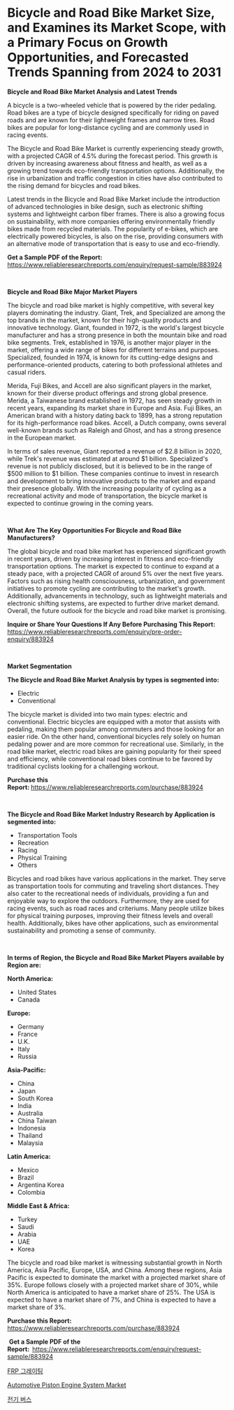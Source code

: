 <p><h1>Bicycle and Road Bike Market Size, and Examines its Market Scope, with a Primary Focus on Growth Opportunities, and Forecasted Trends Spanning from 2024 to 2031</h1></p><p><strong>Bicycle and Road Bike Market Analysis and Latest Trends</strong></p>
<p><p>A bicycle is a two-wheeled vehicle that is powered by the rider pedaling. Road bikes are a type of bicycle designed specifically for riding on paved roads and are known for their lightweight frames and narrow tires. Road bikes are popular for long-distance cycling and are commonly used in racing events.</p><p>The Bicycle and Road Bike Market is currently experiencing steady growth, with a projected CAGR of 4.5% during the forecast period. This growth is driven by increasing awareness about fitness and health, as well as a growing trend towards eco-friendly transportation options. Additionally, the rise in urbanization and traffic congestion in cities have also contributed to the rising demand for bicycles and road bikes.</p><p>Latest trends in the Bicycle and Road Bike Market include the introduction of advanced technologies in bike design, such as electronic shifting systems and lightweight carbon fiber frames. There is also a growing focus on sustainability, with more companies offering environmentally friendly bikes made from recycled materials. The popularity of e-bikes, which are electrically powered bicycles, is also on the rise, providing consumers with an alternative mode of transportation that is easy to use and eco-friendly.</p></p>
<p><strong>Get a Sample PDF of the Report:&nbsp;</strong> <a href="https://www.reliableresearchreports.com/enquiry/request-sample/883924">https://www.reliableresearchreports.com/enquiry/request-sample/883924</a></p>
<p>&nbsp;</p>
<p><strong>Bicycle and Road Bike Major Market Players</strong></p>
<p><p>The bicycle and road bike market is highly competitive, with several key players dominating the industry. Giant, Trek, and Specialized are among the top brands in the market, known for their high-quality products and innovative technology. Giant, founded in 1972, is the world's largest bicycle manufacturer and has a strong presence in both the mountain bike and road bike segments. Trek, established in 1976, is another major player in the market, offering a wide range of bikes for different terrains and purposes. Specialized, founded in 1974, is known for its cutting-edge designs and performance-oriented products, catering to both professional athletes and casual riders.</p><p>Merida, Fuji Bikes, and Accell are also significant players in the market, known for their diverse product offerings and strong global presence. Merida, a Taiwanese brand established in 1972, has seen steady growth in recent years, expanding its market share in Europe and Asia. Fuji Bikes, an American brand with a history dating back to 1899, has a strong reputation for its high-performance road bikes. Accell, a Dutch company, owns several well-known brands such as Raleigh and Ghost, and has a strong presence in the European market.</p><p>In terms of sales revenue, Giant reported a revenue of $2.8 billion in 2020, while Trek's revenue was estimated at around $1 billion. Specialized's revenue is not publicly disclosed, but it is believed to be in the range of $500 million to $1 billion. These companies continue to invest in research and development to bring innovative products to the market and expand their presence globally. With the increasing popularity of cycling as a recreational activity and mode of transportation, the bicycle market is expected to continue growing in the coming years.</p></p>
<p>&nbsp;</p>
<p><strong>What Are The Key Opportunities For Bicycle and Road Bike Manufacturers?</strong></p>
<p><p>The global bicycle and road bike market has experienced significant growth in recent years, driven by increasing interest in fitness and eco-friendly transportation options. The market is expected to continue to expand at a steady pace, with a projected CAGR of around 5% over the next five years. Factors such as rising health consciousness, urbanization, and government initiatives to promote cycling are contributing to the market's growth. Additionally, advancements in technology, such as lightweight materials and electronic shifting systems, are expected to further drive market demand. Overall, the future outlook for the bicycle and road bike market is promising.</p></p>
<p><strong>Inquire or Share Your Questions If Any Before Purchasing This Report:</strong> <a href="https://www.reliableresearchreports.com/enquiry/pre-order-enquiry/883924">https://www.reliableresearchreports.com/enquiry/pre-order-enquiry/883924</a></p>
<p>&nbsp;</p>
<p><strong>Market Segmentation</strong></p>
<p><strong>The Bicycle and Road Bike Market Analysis by types is segmented into:</strong></p>
<p><ul><li>Electric</li><li>Conventional</li></ul></p>
<p><p>The bicycle market is divided into two main types: electric and conventional. Electric bicycles are equipped with a motor that assists with pedaling, making them popular among commuters and those looking for an easier ride. On the other hand, conventional bicycles rely solely on human pedaling power and are more common for recreational use. Similarly, in the road bike market, electric road bikes are gaining popularity for their speed and efficiency, while conventional road bikes continue to be favored by traditional cyclists looking for a challenging workout.</p></p>
<p><strong>Purchase this Report:&nbsp;</strong><a href="https://www.reliableresearchreports.com/purchase/883924">https://www.reliableresearchreports.com/purchase/883924</a></p>
<p>&nbsp;</p>
<p><strong>The Bicycle and Road Bike Market Industry Research by Application is segmented into:</strong></p>
<p><ul><li>Transportation Tools</li><li>Recreation</li><li>Racing</li><li>Physical Training</li><li>Others</li></ul></p>
<p><p>Bicycles and road bikes have various applications in the market. They serve as transportation tools for commuting and traveling short distances. They also cater to the recreational needs of individuals, providing a fun and enjoyable way to explore the outdoors. Furthermore, they are used for racing events, such as road races and criteriums. Many people utilize bikes for physical training purposes, improving their fitness levels and overall health. Additionally, bikes have other applications, such as environmental sustainability and promoting a sense of community.</p></p>
<p>&nbsp;</p>
<p><strong>In terms of Region, the Bicycle and Road Bike Market Players available by Region are:</strong></p>
<p>
    <p> <strong> North America: </strong>
        <ul>
            <li>United States</li>
            <li>Canada</li>
        </ul>
        </p> 
    <p> <strong> Europe: </strong>
        <ul>
            <li>Germany</li>
            <li>France</li>
            <li>U.K.</li>
            <li>Italy</li>
            <li>Russia</li>
        </ul>
        </p> 
    <p> <strong> Asia-Pacific: </strong>
        <ul>
            <li>China</li>
            <li>Japan</li>
            <li>South Korea</li>
            <li>India</li>
            <li>Australia</li>
            <li>China Taiwan</li>
            <li>Indonesia</li>
            <li>Thailand</li>
            <li>Malaysia</li>
        </ul>
        </p> 
    <p> <strong> Latin America: </strong>
        <ul>
            <li>Mexico</li>
            <li>Brazil</li>
            <li>Argentina Korea</li>
            <li>Colombia</li>
        </ul>
        </p> 
    <p> <strong> Middle East & Africa: </strong>
        <ul>
            <li>Turkey</li>
            <li>Saudi</li>
            <li>Arabia</li>
            <li>UAE</li>
            <li>Korea</li>
        </ul>
    </p>
    </p>
<p><p>The bicycle and road bike market is witnessing substantial growth in North America, Asia Pacific, Europe, USA, and China. Among these regions, Asia Pacific is expected to dominate the market with a projected market share of 35%. Europe follows closely with a projected market share of 30%, while North America is anticipated to have a market share of 25%. The USA is expected to have a market share of 7%, and China is expected to have a market share of 3%.</p></p>
<p><strong>Purchase this Report: </strong><a href="https://www.reliableresearchreports.com/purchase/883924">https://www.reliableresearchreports.com/purchase/883924</a></p>
<p>&nbsp;<strong>Get a Sample PDF of the Report:&nbsp;&nbsp;</strong><a href="https://www.reliableresearchreports.com/enquiry/request-sample/883924">https://www.reliableresearchreports.com/enquiry/request-sample/883924</a></p>
<p><strong></strong></p>
<p><p><a href="https://medium.com/@boydsmitham726/frp-%EA%B7%B8%EB%A0%88%EC%9D%B4%ED%8C%85-%EC%8B%9C%EC%9E%A5-%EA%B7%9C%EB%AA%A8-cagr-%ED%8A%B8%EB%A0%8C%EB%93%9C-2024-2030-a7aeb230c864">FRP 그레이팅</a></p><p><a href="https://github.com/edytherolanlouisejk1miz0wig/Market-Research-Report-List-1/blob/main/automotive-piston-engine-system-market.md">Automotive Piston Engine System Market</a></p><p><a href="https://medium.com/@elenrrera7685/%EC%A0%84%EA%B8%B0-%EB%B2%84%EC%8A%A4-%EC%8B%9C%EC%9E%A5-%EA%B7%9C%EB%AA%A8-%EC%8B%9C%EC%9E%A5-%EC%A0%84%EB%A7%9D-%EB%B0%8F-%EC%8B%9C%EC%9E%A5-%EC%98%88%EC%B8%A1-2024%EB%85%84%EB%B6%80%ED%84%B0-2031%EB%85%84%EA%B9%8C%EC%A7%80-45659ebda8cb">전기 버스</a></p></p>